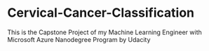 # Cervical-Cancer-Classification
This is the Capstone Project of my Machine Learning Engineer with Microsoft Azure Nanodegree Program by Udacity
